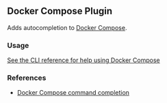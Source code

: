 ## Docker Compose Plugin

Adds autocompletion to [Docker Compose](http://docs.docker.com/compose/).


### Usage

[See the CLI reference for help using Docker Compose](http://docs.docker.com/compose/cli/)

### References

* [Docker Compose command completion](http://docs.docker.com/compose/completion)
